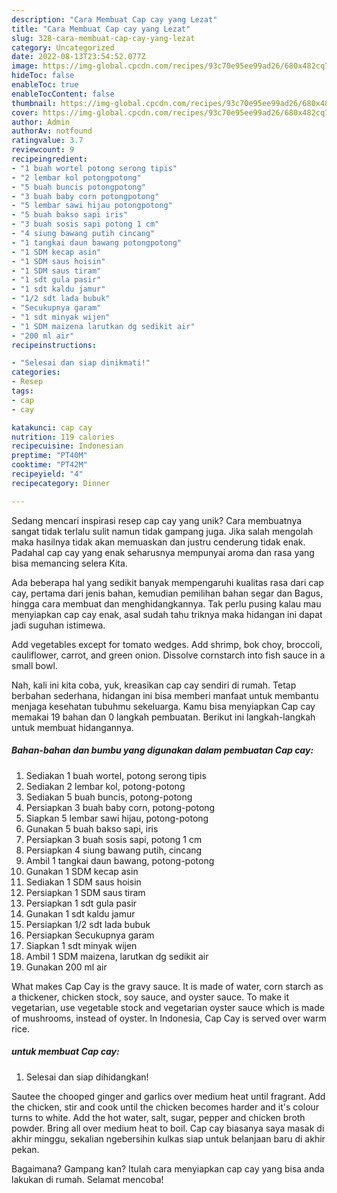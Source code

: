 ```yaml
---
description: "Cara Membuat Cap cay yang Lezat"
title: "Cara Membuat Cap cay yang Lezat"
slug: 328-cara-membuat-cap-cay-yang-lezat
category: Uncategorized
date: 2022-08-13T23:54:52.077Z
image: https://img-global.cpcdn.com/recipes/93c70e95ee99ad26/680x482cq70/cap-cay-foto-resep-utama.jpg
hideToc: false
enableToc: true
enableTocContent: false
thumbnail: https://img-global.cpcdn.com/recipes/93c70e95ee99ad26/680x482cq70/cap-cay-foto-resep-utama.jpg
cover: https://img-global.cpcdn.com/recipes/93c70e95ee99ad26/680x482cq70/cap-cay-foto-resep-utama.jpg
author: Admin
authorAv: notfound
ratingvalue: 3.7
reviewcount: 9
recipeingredient:
- "1 buah wortel potong serong tipis"
- "2 lembar kol potongpotong"
- "5 buah buncis potongpotong"
- "3 buah baby corn potongpotong"
- "5 lembar sawi hijau potongpotong"
- "5 buah bakso sapi iris"
- "3 buah sosis sapi potong 1 cm"
- "4 siung bawang putih cincang"
- "1 tangkai daun bawang potongpotong"
- "1 SDM kecap asin"
- "1 SDM saus hoisin"
- "1 SDM saus tiram"
- "1 sdt gula pasir"
- "1 sdt kaldu jamur"
- "1/2 sdt lada bubuk"
- "Secukupnya garam"
- "1 sdt minyak wijen"
- "1 SDM maizena larutkan dg sedikit air"
- "200 ml air"
recipeinstructions:

- "Selesai dan siap dinikmati!"
categories:
- Resep
tags:
- cap
- cay

katakunci: cap cay 
nutrition: 119 calories
recipecuisine: Indonesian
preptime: "PT40M"
cooktime: "PT42M"
recipeyield: "4"
recipecategory: Dinner

---
```





Sedang mencari inspirasi resep cap cay yang unik? Cara membuatnya sangat tidak terlalu sulit namun tidak gampang juga. Jika salah mengolah maka hasilnya tidak akan memuaskan dan justru cenderung tidak enak. Padahal cap cay yang enak seharusnya mempunyai aroma dan rasa yang bisa memancing selera Kita.





Ada beberapa hal yang sedikit banyak mempengaruhi kualitas rasa dari cap cay, pertama dari jenis bahan, kemudian pemilihan bahan segar dan Bagus, hingga cara membuat dan menghidangkannya. Tak perlu pusing kalau mau menyiapkan cap cay enak,      asal sudah tahu triknya maka hidangan ini dapat jadi suguhan istimewa.














Add vegetables except for tomato wedges. Add shrimp, bok choy, broccoli, cauliflower, carrot, and green onion. Dissolve cornstarch into fish sauce in a small bowl.






Nah, kali ini kita coba, yuk, kreasikan cap cay sendiri di rumah. Tetap berbahan sederhana, hidangan ini bisa memberi manfaat untuk membantu menjaga kesehatan tubuhmu sekeluarga. Kamu bisa menyiapkan Cap cay memakai 19 bahan dan 0 langkah pembuatan. Berikut ini langkah-langkah untuk membuat hidangannya.

<!--inarticleads1-->

##### Bahan-bahan dan bumbu yang digunakan dalam pembuatan Cap cay:

1. Sediakan 1 buah wortel, potong serong tipis
1. Sediakan 2 lembar kol, potong-potong
1. Sediakan 5 buah buncis, potong-potong
1. Persiapkan 3 buah baby corn, potong-potong
1. Siapkan 5 lembar sawi hijau, potong-potong
1. Gunakan 5 buah bakso sapi, iris
1. Persiapkan 3 buah sosis sapi, potong 1 cm
1. Persiapkan 4 siung bawang putih, cincang
1. Ambil 1 tangkai daun bawang, potong-potong
1. Gunakan 1 SDM kecap asin
1. Sediakan 1 SDM saus hoisin
1. Persiapkan 1 SDM saus tiram
1. Persiapkan 1 sdt gula pasir
1. Gunakan 1 sdt kaldu jamur
1. Persiapkan 1/2 sdt lada bubuk
1. Persiapkan Secukupnya garam
1. Siapkan 1 sdt minyak wijen
1. Ambil 1 SDM maizena, larutkan dg sedikit air
1. Gunakan 200 ml air


What makes Cap Cay is the gravy sauce. It is made of water, corn starch as a thickener, chicken stock, soy sauce, and oyster sauce. To make it vegetarian, use vegetable stock and vegetarian oyster sauce which is made of mushrooms, instead of oyster. In Indonesia, Cap Cay is served over warm rice. 

<!--inarticleads2-->

#####  untuk membuat Cap cay:


1. Selesai dan siap dihidangkan!

Sautee the chooped ginger and garlics over medium heat until fragrant. Add the chicken, stir and cook until the chicken becomes harder and it&#39;s colour turns to white. Add the hot water, salt, sugar, pepper and chicken broth powder. Bring all over medium heat to boil. Cap cay biasanya saya masak di akhir minggu, sekalian ngebersihin kulkas siap untuk belanjaan baru di akhir pekan. 

Bagaimana? Gampang kan? Itulah cara menyiapkan cap cay yang bisa anda lakukan di rumah. Selamat mencoba!
